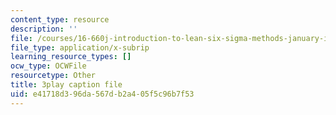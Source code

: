 ```yaml
---
content_type: resource
description: ''
file: /courses/16-660j-introduction-to-lean-six-sigma-methods-january-iap-2012/e41718d396da567db2a405f5c96b7f53_uDBGHmhAmT8.vtt
file_type: application/x-subrip
learning_resource_types: []
ocw_type: OCWFile
resourcetype: Other
title: 3play caption file
uid: e41718d3-96da-567d-b2a4-05f5c96b7f53
---
```

